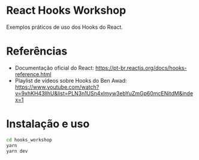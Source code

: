 # React Hooks Workshop
Exemplos práticos de uso dos Hooks do React.

# Referências
- Documentação oficial do React: https://pt-br.reactjs.org/docs/hooks-reference.html
- Playlist de vídeos sobre Hooks do Ben Awad: https://www.youtube.com/watch?v=9xhKH43llhU&list=PLN3n1USn4xlmyw3ebYuZmGp60mcENitdM&index=1

# Instalação e uso
```sh
cd hooks_workshop
yarn
yarn dev
```
